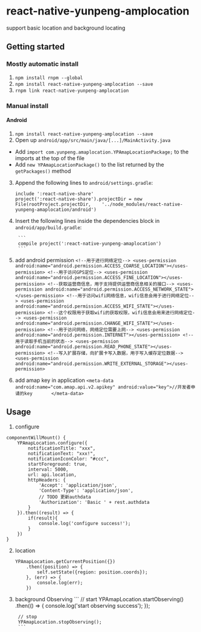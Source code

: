 # react-native-yunpeng-amplocation

support basic location and background locating 

## Getting started

### Mostly automatic install
1. `npm install rnpm --global`
2. `npm install react-native-yunpeng-amplocation --save`
3. `rnpm link react-native-yunpeng-amplocation`

### Manual install

#### Android

1. `npm install react-native-yunpeng-amplocation --save`
2. Open up `android/app/src/main/java/[...]/MainActivity.java`
  - Add `import com.yunpeng.amaplocation.YPAmapLocationPackage;` to the imports at the top of the file
  - Add `new YPAmapLocationPackage()` to the list returned by the `getPackages()` method
3. Append the following lines to `android/settings.gradle`:
  	```
  	include ':react-native-share'
  	project(':react-native-share').projectDir = new File(rootProject.projectDir, 	'../node_modules/react-native-yunpeng-amaplocation/android')
  	```
4. Insert the following lines inside the dependencies block in `android/app/build.gradle`:

    	```
        compile project(':react-native-yunpeng-amaplocation')
    	```
5. add android permission
			```
			<!--用于进行网络定位-->
			<uses-permission android:name="android.permission.ACCESS_COARSE_LOCATION"></uses-permission>
			<!--用于访问GPS定位-->
			<uses-permission android:name="android.permission.ACCESS_FINE_LOCATION"></uses-permission>
			<!--获取运营商信息，用于支持提供运营商信息相关的接口-->
			<uses-permission android:name="android.permission.ACCESS_NETWORK_STATE"></uses-permission>
			<!--用于访问wifi网络信息，wifi信息会用于进行网络定位-->
			<uses-permission android:name="android.permission.ACCESS_WIFI_STATE"></uses-permission>
			<!--这个权限用于获取wifi的获取权限，wifi信息会用来进行网络定位-->
			<uses-permission android:name="android.permission.CHANGE_WIFI_STATE"></uses-permission>
			<!--用于访问网络，网络定位需要上网-->
			<uses-permission android:name="android.permission.INTERNET"></uses-permission>
			<!--用于读取手机当前的状态-->
			<uses-permission android:name="android.permission.READ_PHONE_STATE"></uses-permission>
			<!--写入扩展存储，向扩展卡写入数据，用于写入缓存定位数据-->
			<uses-permission android:name="android.permission.WRITE_EXTERNAL_STORAGE"></uses-permission>
			```
6. add amap key in application
				```
				<meta-data android:name="com.amap.api.v2.apikey" android:value="key">//开发者申请的key      
             	</meta-data>
				```

## Usage

1. configure

```
componentWillMount() {
    YPAmapLocation.configure({
        notificationTitle: "xxx",
        notificationText: "xxx!",
        notificationIconColor: "#ccc",
        startForeground: true,
        interval: 5000,
        url: api.location,
        httpHeaders: {
            'Accept': 'application/json',
            'Content-Type': 'application/json',
            // TODO 更新authdata
            'Authorization': 'Basic ' + rest.authdata
        }
    }).then((result) => {
        if(result){
            console.log('configure success!');
        }
    })
}
```
2. location
	```
	YPAmapLocation.getCurrentPosition({})
		.then((position) => {
            self.setState({region: position.coords});
        }, (err) => {
            console.log(err);
        })
	```
3. background Observing
		```
		// start
		YPAmapLocation.startObserving()
			.then(() => {
		        console.log('start observing success');
		    });

		// stop
	    YPAmapLocation.stopObserving();
		```
